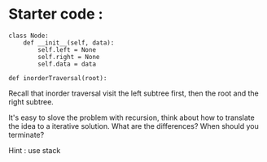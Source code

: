 #  Starter code :

```
class Node:
    def __init__(self, data):
        self.left = None
        self.right = None
        self.data = data
        
def inorderTraversal(root):
```

Recall that inorder traversal visit the left subtree first, then the root and  the right subtree.

It's easy to slove the problem with recursion, think about how to translate the idea to a iterative solution. What are the differences?  When should you terminate? 

Hint : use stack

